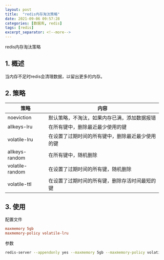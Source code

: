 ```yaml
---
layout: post
title:  "redis内存淘汰策略"
date: 2021-09-06 09:57:28
categories: [数据库, redis]
tags: [redis]
excerpt_separator: <!--more-->
---
```

redis内存淘汰策略
<!--more-->

## 1. 概述
当内存不足时redis会清理数据，以留出更多的内存。

## 2. 策略

|策略|内容|
|---|---|
|noeviction|默认策略，不淘汰，如果内存已满，添加数据报错|
|allkeys-lru|在所有键中，删除最近最少使用的键|
|volatile-lru|在设置了过期时间的所有键中，删除最近最少使用的键|
|allkeys-random| 在所有键中，随机删除|
|volatile-random|在设置了过期时间的所有键，随机删除|
|volatile-ttl|在设置了过期时间的所有键，删除存活时间最短的键|

## 3. 使用

配置文件
```conf
maxmemory 5gb
maxmemory-policy volatile-lru
```

参数
```bash
redis-server --appendonly yes --maxmemory 5gb --maxmemory-policy volatile-lru
```